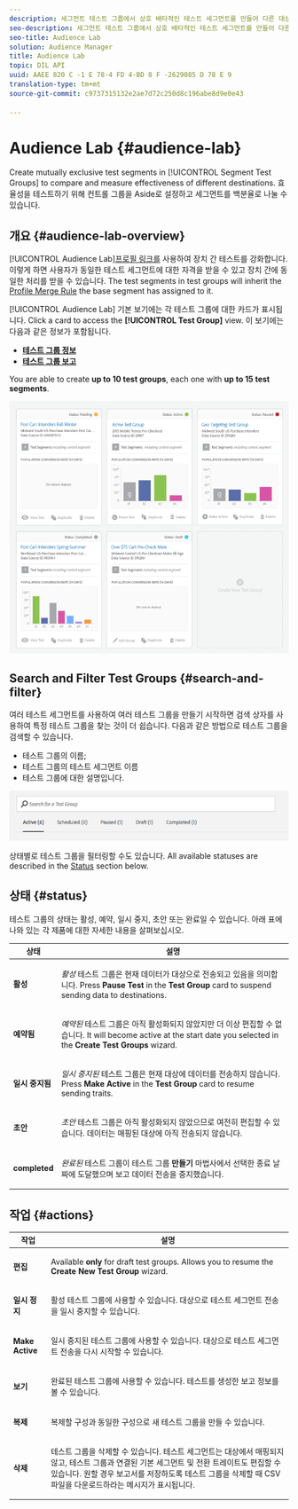 ```yaml
---
description: 세그먼트 테스트 그룹에서 상호 배타적인 테스트 세그먼트를 만들어 다른 대상의 효과를 비교하고 측정합니다. 효율성을 테스트하기 위해 컨트롤 그룹을 Aside로 설정하고 세그먼트를 백분율로 나눌 수 있습니다.
seo-description: 세그먼트 테스트 그룹에서 상호 배타적인 테스트 세그먼트를 만들어 다른 대상의 효과를 비교하고 측정합니다. 효율성을 테스트하기 위해 컨트롤 그룹을 Aside로 설정하고 세그먼트를 백분율로 나눌 수 있습니다.
seo-title: Audience Lab
solution: Audience Manager
title: Audience Lab
topic: DIL API
uuid: AAEE 820 C -1 E 78-4 FD 4-BD 8 F -2629085 D 78 E 9
translation-type: tm+mt
source-git-commit: c9737315132e2ae7d72c250d8c196abe8d9e0e43

---
```



# Audience Lab {#audience-lab}

Create mutually exclusive test segments in [!UICONTROL Segment Test Groups] to compare and measure effectiveness of different destinations. 효율성을 테스트하기 위해 컨트롤 그룹을 Aside로 설정하고 세그먼트를 백분율로 나눌 수 있습니다.

## 개요 {#audience-lab-overview}

[!UICONTROL Audience Lab][프로필 링크를](../../features/profile-merge-rules/merge-rules-overview.md) 사용하여 장치 간 테스트를 강화합니다. 이렇게 하면 사용자가 동일한 테스트 세그먼트에 대한 자격을 받을 수 있고 장치 간에 동일한 처리를 받을 수 있습니다. The test segments in test groups will inherit the [Profile Merge Rule](../../features/profile-merge-rules/merge-rules-dashboard.md) the base segment has assigned to it.

[!UICONTROL Audience Lab] 기본 보기에는 각 테스트 그룹에 대한 카드가 표시됩니다. Click a card to access the **[!UICONTROL Test Group]** view. 이 보기에는 다음과 같은 정보가 포함됩니다.

* **[테스트 그룹 정보](../../features/audience-lab/audience-lab-information-view.md)**
* **[테스트 그룹 보고](../../features/audience-lab/audience-lab-reporting-view.md)**

You are able to create **up to 10 test groups**, each one with **up to 15 test segments**.

![](assets/test-groups-view.PNG)

## Search and Filter Test Groups {#search-and-filter}

여러 테스트 세그먼트를 사용하여 여러 테스트 그룹을 만들기 시작하면 검색 상자를 사용하여 특정 테스트 그룹을 찾는 것이 더 쉽습니다. 다음과 같은 방법으로 테스트 그룹을 검색할 수 있습니다.

* 테스트 그룹의 이름;
* 테스트 그룹의 테스트 세그먼트 이름
* 테스트 그룹에 대한 설명입니다.

![](assets/search_and_filter_audience_lab.png)

상태별로 테스트 그룹을 필터링할 수도 있습니다. All available statuses are described in the [Status](../../features/audience-lab/audience-lab.md#status) section below.

## 상태 {#status}

테스트 그룹의 상태는 활성, 예약, 일시 중지, 초안 또는 완료일 수 있습니다. 아래 표에 나와 있는 각 제품에 대한 자세한 내용을 살펴보십시오.

<table id="table_7A0388BA02E045AC971C06A22DAC2C63"> 
 <thead> 
  <tr> 
   <th colname="col1" class="entry"> 상태 </th> 
   <th colname="col2" class="entry"> 설명 </th> 
  </tr> 
 </thead>
 <tbody> 
  <tr> 
   <td colname="col1"> <p> <b><span class="uicontrol"> 활성 </span></b> </p> </td> 
   <td colname="col2"> <p><i>활성</i> 테스트 그룹은 현재 데이터가 대상으로 전송되고 있음을 의미합니다. Press <b><span class="uicontrol"> Pause Test </span></b> in the <b><span class="uicontrol"> Test Group </span></b> card to suspend sending data to destinations. </p> </td> 
  </tr> 
  <tr> 
   <td colname="col1"> <p> <b><span class="uicontrol"> 예약됨 </span></b> </p> </td> 
   <td colname="col2"> <p><i>예약된</i> 테스트 그룹은 아직 활성화되지 않았지만 더 이상 편집할 수 없습니다. It will become active at the start date you selected in the <b>Create Test Groups</b> wizard. </p> </td> 
  </tr> 
  <tr> 
   <td colname="col1"> <p> <b><span class="uicontrol"> 일시 중지됨 </span></b> </p> </td> 
   <td colname="col2"> <p><i>일시 중지된</i> 테스트 그룹은 현재 대상에 데이터를 전송하지 않습니다. Press <b><span class="uicontrol"> Make Active </span></b> in the <b><span class="uicontrol"> Test Group </span></b> card to resume sending traits. </p> </td> 
  </tr> 
  <tr> 
   <td colname="col1"> <p> <b><span class="uicontrol"> 초안 </span></b> </p> </td> 
   <td colname="col2"> <p><i>초안</i> 테스트 그룹은 아직 활성화되지 않았으므로 여전히 편집할 수 있습니다. 데이터는 매핑된 대상에 아직 전송되지 않습니다. </p> </td> 
  </tr> 
  <tr> 
   <td colname="col1"> <p> <b><span class="uicontrol"> completed </span></b> </p> </td> 
   <td colname="col2"> <p><i>완료된</i> 테스트 그룹이 테스트 그룹 <b><span class="uicontrol"> 만들기 </span></b> 마법사에서 선택한 종료 날짜에 도달했으며 보고 데이터 전송을 중지했습니다. </p> </td>
  </tr>
 </tbody>
</table>

## 작업 {#actions}

<table id="table_481A411E2D2F4FE891595D00E775CF60"> 
 <thead> 
  <tr> 
   <th colname="col1" class="entry"> 작업 </th> 
   <th colname="col2" class="entry"> 설명 </th>
  </tr>
 </thead>
 <tbody> 
  <tr> 
   <td colname="col1"> <p> <b><span class="uicontrol"> 편집 </span></b> </p> </td>
   <td colname="col2"> <p>Available <b>only</b> for draft test groups. Allows you to resume the <b><span class="uicontrol"> Create New Test Group </span></b> wizard. </p> </td>
  </tr>
  <tr> 
   <td colname="col1"> <p> <b><span class="uicontrol"> 일시 정지 </span></b> </p> </td>
   <td colname="col2"> <p>활성 테스트 그룹에 사용할 수 있습니다. 대상으로 테스트 세그먼트 전송을 일시 중지할 수 있습니다. </p> </td>
  </tr>
  <tr> 
   <td colname="col1"> <p> <b><span class="uicontrol"> Make Active </span></b> </p> </td>
   <td colname="col2"> <p>일시 중지된 테스트 그룹에 사용할 수 있습니다. 대상으로 테스트 세그먼트 전송을 다시 시작할 수 있습니다. </p> </td>
  </tr>
  <tr> 
   <td colname="col1"> <p> <b><span class="uicontrol"> 보기 </span></b> </p> </td>
   <td colname="col2"> <p>완료된 테스트 그룹에 사용할 수 있습니다. 테스트를 생성한 보고 정보를 볼 수 있습니다. </p> </td>
  </tr>
  <tr> 
   <td colname="col1"> <p> <b><span class="uicontrol"> 복제 </span></b> </p> </td>
   <td colname="col2"> <p>복제할 구성과 동일한 구성으로 새 테스트 그룹을 만들 수 있습니다. </p> </td>
  </tr>
  <tr> 
   <td colname="col1"> <p> <b><span class="uicontrol"> 삭제 </span></b> </p> </td>
   <td colname="col2"> <p>테스트 그룹을 삭제할 수 있습니다. 테스트 세그먼트는 대상에서 매핑되지 않고, 테스트 그룹과 연결된 기본 세그먼트 및 전환 트레이트도 편집할 수 있습니다. 원할 경우 보고서를 저장하도록 테스트 그룹을 삭제할 때 CSV 파일을 다운로드하라는 메시지가 표시됩니다. </p> </td>
  </tr>
 </tbody>
</table>